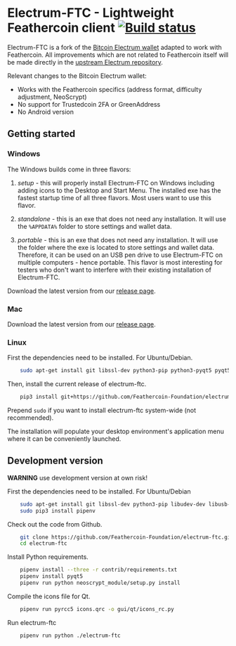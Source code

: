 # Electrum-FTC - Lightweight Feathercoin client [![Build status](https://travis-ci.org/Feathercoin-Foundation/electrum-ftc.svg?branch=3.1.X)](https://travis-ci.org/Feathercoin-Foundation/electrum-ftc)

Electrum-FTC is a fork of the [Bitcoin Electrum wallet](https://electrum.org/) adapted to work with Feathercoin.
All improvements which are not related to Feathercoin itself will be made directly in the
[upstream Electrum repository](https://github.com/spesmilo/electrum).

Relevant changes to the Bitcoin Electrum wallet:

* Works with the Feathercoin specifics (address format, difficulty adjustment, NeoScrypt)
* No support for Trustedcoin 2FA or GreenAddress
* No Android version


## Getting started

### Windows

The Windows builds come in three flavors:

1. *setup* - this will properly install Electrum-FTC on Windows including
   adding icons to the Desktop and Start Menu. The installed exe has the
   fastest startup time of all three flavors. Most users want to use this flavor.

1. *standalone* - this is an exe that does not need any installation. It
   will use the ``%APPDATA%`` folder to store settings and wallet data.

1. *portable* - this is an exe that does not need any installation. It will
   use the folder where the exe is located to store settings and wallet
   data. Therefore, it can be used on an USB pen drive to use Electrum-FTC
   on multiple computers - hence portable. This flavor is most interesting
   for testers who don't want to interfere with their existing installation
   of Electrum-FTC.

Download the latest version from our [release page](https://github.com/Feathercoin-Foundation/electrum-ftc/releases).

### Mac

Download the latest version from our [release page](https://github.com/Feathercoin-Foundation/electrum-ftc/releases).

### Linux

First the dependencies need to be installed. For Ubuntu/Debian.

```sh
    sudo apt-get install git libssl-dev python3-pip python3-pyqt5 pyqt5-dev-tools libudev-dev libusb-1.0.0-dev
```

Then, install the current release of electrum-ftc.

```sh
    pip3 install git+https://github.com/Feathercoin-Foundation/electrum-ftc.git@current_release
```

Prepend `sudo` if you want to install electrum-ftc system-wide (not recommended).

The installation will populate your desktop environment's application menu
where it can be conveniently launched.


## Development version

**WARNING** use development version at own risk!

First the dependencies need to be installed. For Ubuntu/Debian

```sh
    sudo apt-get install git libssl-dev python3-pip libudev-dev libusb-1.0.0-dev
    sudo pip3 install pipenv
```

Check out the code from Github.

```sh
    git clone https://github.com/Feathercoin-Foundation/electrum-ftc.git
    cd electrum-ftc
```

Install Python requirements.

```sh
    pipenv install --three -r contrib/requirements.txt
    pipenv install pyqt5
    pipenv run python neoscrypt_module/setup.py install
```

Compile the icons file for Qt.

```sh
    pipenv run pyrcc5 icons.qrc -o gui/qt/icons_rc.py
```

Run electrum-ftc

```sh
    pipenv run python ./electrum-ftc
```
